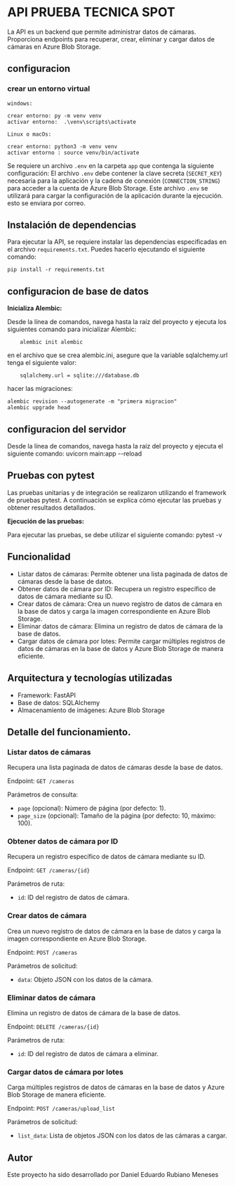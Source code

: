# API PRUEBA TECNICA SPOT

La API es un backend que permite administrar datos de cámaras. Proporciona endpoints para recuperar, crear, eliminar y cargar datos de cámaras en Azure Blob Storage.

## configuracion 
### crear un entorno virtual 
    windows:

    crear entorno: py -m venv venv 
    activar entorno:  .\venv\scripts\activate

    Linux o macOs:

    crear entorno: python3 -m venv venv   
    activar entorno : source venv/bin/activate


Se requiere un archivo `.env` en la carpeta `app` que contenga la siguiente configuración:
    El archivo `.env` debe contener la clave secreta (`SECRET_KEY`) necesaria para la aplicación y la cadena de conexión (`CONNECTION_STRING`) para acceder a la cuenta de Azure Blob Storage. 
    Este archivo `.env` se utilizará para cargar la configuración de la aplicación durante la ejecución.
    esto se enviara por correo.

## Instalación de dependencias

Para ejecutar la API, se requiere instalar las dependencias especificadas en el archivo `requirements.txt`. Puedes hacerlo ejecutando el siguiente comando:

    pip install -r requirements.txt

## configuracion de base de datos 
**Inicializa Alembic:**

Desde la línea de comandos, navega hasta la raíz del proyecto y ejecuta los siguientes comando para inicializar Alembic:

        alembic init alembic

en el archivo que se crea alembic.ini, asegure que la variable sqlalchemy.url tenga el siguiente valor:
    
        sqlalchemy.url = sqlite:///database.db
    
hacer las migraciones:

    alembic revision --autogenerate -m "primera migracion"
    alembic upgrade head

    

## configuracion del servidor
Desde la línea de comandos, navega hasta la raíz del proyecto y ejecuta el siguiente comando:
    uvicorn main:app --reload 

## Pruebas con pytest

Las pruebas unitarias y de integración se realizaron utilizando el framework de pruebas pytest.
A continuación se explica cómo ejecutar las pruebas y obtener resultados detallados.

**Ejecución de las pruebas:**

Para ejecutar las pruebas, se debe utilizar el siguiente comando:
    pytest -v


## Funcionalidad

- Listar datos de cámaras: Permite obtener una lista paginada de datos de cámaras desde la base de datos.
- Obtener datos de cámara por ID: Recupera un registro específico de datos de cámara mediante su ID.
- Crear datos de cámara: Crea un nuevo registro de datos de cámara en la base de datos y carga la imagen correspondiente en Azure Blob Storage.
- Eliminar datos de cámara: Elimina un registro de datos de cámara de la base de datos.
- Cargar datos de cámara por lotes: Permite cargar múltiples registros de datos de cámaras en la base de datos y Azure Blob Storage de manera eficiente.

## Arquitectura y tecnologías utilizadas

- Framework: FastAPI
- Base de datos: SQLAlchemy
- Almacenamiento de imágenes: Azure Blob Storage

## Detalle del funcionamiento.


### Listar datos de cámaras

Recupera una lista paginada de datos de cámaras desde la base de datos.

Endpoint: `GET /cameras`

Parámetros de consulta:
- `page` (opcional): Número de página (por defecto: 1).
- `page_size` (opcional): Tamaño de la página (por defecto: 10, máximo: 100).

### Obtener datos de cámara por ID

Recupera un registro específico de datos de cámara mediante su ID.

Endpoint: `GET /cameras/{id}`

Parámetros de ruta:
- `id`: ID del registro de datos de cámara.

### Crear datos de cámara

Crea un nuevo registro de datos de cámara en la base de datos y carga la imagen correspondiente en Azure Blob Storage.

Endpoint: `POST /cameras`

Parámetros de solicitud:
- `data`: Objeto JSON con los datos de la cámara.

### Eliminar datos de cámara

Elimina un registro de datos de cámara de la base de datos.

Endpoint: `DELETE /cameras/{id}`

Parámetros de ruta:
- `id`: ID del registro de datos de cámara a eliminar.

### Cargar datos de cámara por lotes

Carga múltiples registros de datos de cámaras en la base de datos y Azure Blob Storage de manera eficiente.

Endpoint: `POST /cameras/upload_list`

Parámetros de solicitud:
- `list_data`: Lista de objetos JSON con los datos de las cámaras a cargar.


## Autor

Este proyecto ha sido desarrollado por Daniel Eduardo Rubiano Meneses


